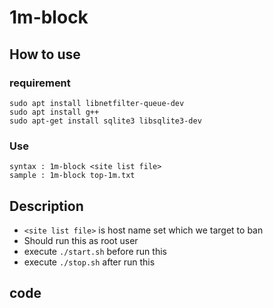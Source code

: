 # 1m-block

## How to use
### requirement
```
sudo apt install libnetfilter-queue-dev
sudo apt install g++
sudo apt-get install sqlite3 libsqlite3-dev
```

### Use
```shell
syntax : 1m-block <site list file>
sample : 1m-block top-1m.txt
```

## Description
* `<site list file>` is host name set which we target to ban
* Should run this as root user
* execute `./start.sh` before run this
* execute `./stop.sh` after run this

## code
